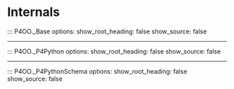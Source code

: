 # Internals

::: P4OO._Base
    options:
      show_root_heading: false
      show_source: false

---

::: P4OO._P4Python
    options:
      show_root_heading: false
      show_source: false

---

::: P4OO._P4PythonSchema
    options:
      show_root_heading: false
      show_source: false
